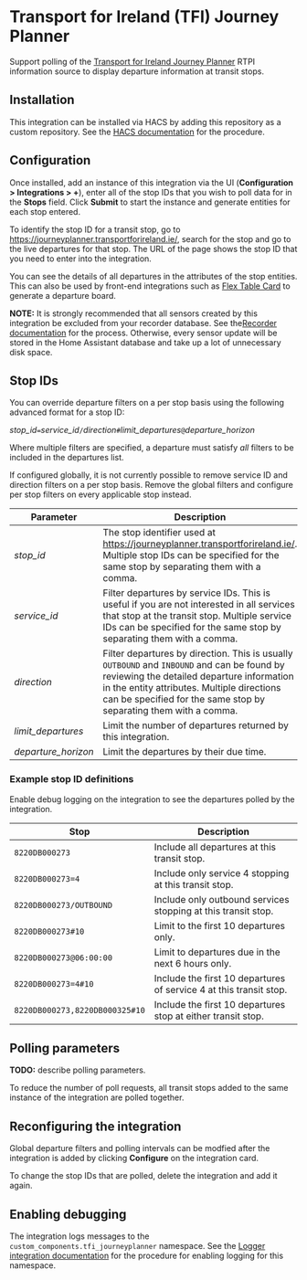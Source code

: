 # Transport for Ireland (TFI) Journey Planner

Support polling of the [Transport for Ireland Journey Planner](https://journeyplanner.transportforireland.ie/) RTPI information source to display departure information at transit stops.

## Installation

This integration can be installed via HACS by adding this repository as a custom repository. See the [HACS documentation](https://hacs.xyz/docs/faq/custom_repositories/) for the procedure.

## Configuration

Once installed, add an instance of this integration via the UI (**Configuration > Integrations > +**), enter all of the stop IDs that you wish to poll data for in the **Stops** field. Click **Submit** to start the instance and generate entities for each stop entered.

To identify the stop ID for a transit stop, go to https://journeyplanner.transportforireland.ie/, search for the stop and go to the live departures for that stop. The URL of the page shows the stop ID that you need to enter into the integration.

You can see the details of all departures in the attributes of the stop entities. This can also be used by front-end integrations such as [Flex Table Card](https://github.com/custom-cards/flex-table-card) to generate a departure board.

**NOTE:** It is strongly recommended that all sensors created by this integration be excluded from your recorder database. See the[Recorder documentation](https://www.home-assistant.io/integrations/recorder/#configure-filter) for the process. Otherwise, every sensor update will be stored in the Home Assistant database and take up a lot of unnecessary disk space.

## Stop IDs

You can override departure filters on a per stop basis using the following advanced format for a stop ID:

  *stop_id*`=`*service_id*`/`*direction*`#`*limit_departures*`@`*departure_horizon*

Where multiple filters are specified, a departure must satisfy *all* filters to be included in the departures list.

If configured globally, it is not currently possible to remove service ID and direction filters on a per stop basis. Remove the global filters and configure per stop filters on every applicable stop instead.

| Parameter | Description
| --------- | -----------
| *stop_id* | The stop identifier used at https://journeyplanner.transportforireland.ie/. Multiple stop IDs can be specified for the same stop by separating them with a comma.
| *service_id* | Filter departures by service IDs. This is useful if you are not interested in all services that stop at the transit stop. Multiple service IDs can be specified for the same stop by separating them with a comma.
| *direction* | Filter departures by direction. This is usually `OUTBOUND` and `INBOUND` and can be found by reviewing the detailed departure information in the entity attributes. Multiple directions can be specified for the same stop by separating them with a comma.
| *limit_departures* | Limit the number of departures returned by this integration.
| *departure_horizon* | Limit the departures by their due time.

### Example stop ID definitions

Enable debug logging on the integration to see the departures polled by the integration.

| Stop | Description
| ---- | -----------
| `8220DB000273` | Include all departures at this transit stop.
| `8220DB000273=4` | Include only service 4 stopping at this transit stop.
| `8220DB000273/OUTBOUND` | Include only outbound services stopping at this transit stop.
| `8220DB000273#10` | Limit to the first 10 departures only.
| `8220DB000273@06:00:00` | Limit to departures due in the next 6 hours only.
| `8220DB000273=4#10` | Include the first 10 departures of service 4 at this transit stop.
| `8220DB000273,8220DB000325#10` | Include the first 10 departures stop at either transit stop.

## Polling parameters

**TODO:** describe polling parameters.

To reduce the number of poll requests, all transit stops added to the same instance of the integration are polled together.

## Reconfiguring the integration

Global departure filters and polling intervals can be modfied after the integration is added by clicking **Configure** on the integration card.

To change the stop IDs that are polled, delete the integration and add it again.

## Enabling debugging

The integration logs messages to the `custom_components.tfi_journeyplanner` namespace. See the [Logger integration documentation](https://www.home-assistant.io/integrations/logger/) for the procedure for enabling logging for this namespace.
